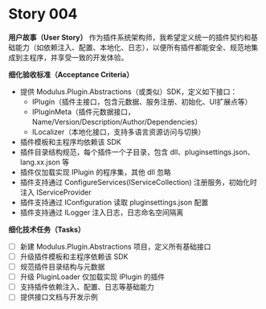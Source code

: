 <!-- 优先级：P0 -->
# Story 004

**用户故事（User Story）**
作为插件系统架构师，我希望定义统一的插件契约和基础能力（如依赖注入、配置、本地化、日志），以便所有插件都能安全、规范地集成到主程序，并享受一致的开发体验。

**细化验收标准（Acceptance Criteria）**
- 提供 Modulus.Plugin.Abstractions（或类似）SDK，定义如下接口：
  - IPlugin（插件主接口，包含元数据、服务注册、初始化、UI扩展点等）
  - IPluginMeta（插件元数据接口，Name/Version/Description/Author/Dependencies）
  - ILocalizer（本地化接口，支持多语言资源访问与切换）
- 插件模板和主程序均依赖该 SDK
- 插件目录结构规范，每个插件一个子目录，包含 dll、pluginsettings.json、lang.xx.json 等
- 插件仅加载实现 IPlugin 的程序集，其他 dll 忽略
- 插件支持通过 ConfigureServices(IServiceCollection) 注册服务，初始化时注入 IServiceProvider
- 插件支持通过 IConfiguration 读取 pluginsettings.json 配置
- 插件支持通过 ILogger<T> 注入日志，日志命名空间隔离

**细化技术任务（Tasks）**
- [ ] 新建 Modulus.Plugin.Abstractions 项目，定义所有基础接口
- [ ] 升级插件模板和主程序依赖该 SDK
- [ ] 规范插件目录结构与元数据
- [ ] 升级 PluginLoader 仅加载实现 IPlugin 的插件
- [ ] 支持插件依赖注入、配置、日志等基础能力
- [ ] 提供接口文档与开发示例
